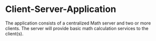 # Client-Server-Application
The application consists of a centralized Math server and two or more clients. The server will provide basic math calculation services to the client(s). 

